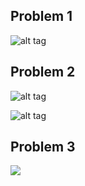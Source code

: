 Problem 1
--------

![alt tag](http://i.imgur.com/YrRmLm2.jpg)

Problem 2
--------


![alt tag](http://i.imgur.com/EwTogbW.png)

![alt tag](http://i.imgur.com/LN0niv5.png)


Problem 3
------------------------
![](http://i.imgur.com/Ib26elf.png)
